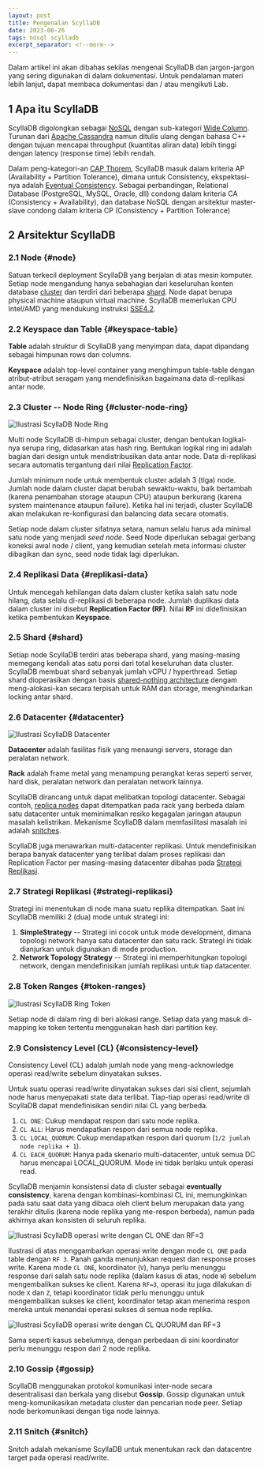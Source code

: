 ```yaml
---
layout: post
title: Pengenalan ScyllaDB
date: 2023-06-26
tags: nosql scylladb
excerpt_separator: <!--more-->
---
```


Dalam artikel ini akan dibahas sekilas mengenai ScyllaDB dan jargon-jargon yang sering digunakan di dalam dokumentasi.
Untuk pendalaman materi lebih lanjut, dapat membaca dokumentasi dan / atau mengikuti Lab.

<!--more-->

## 1 Apa itu ScyllaDB

ScyllaDB digolongkan sebagai [NoSQL](https://en.wikipedia.org/wiki/NoSQL) dengan sub-kategori [Wide Column](https://en.wikipedia.org/wiki/Wide-column_store).
Turunan dari [Apache Cassandra](https://cassandra.apache.org/) namun ditulis ulang dengan bahasa C++ dengan tujuan mencapai throughput (kuantitas aliran data) lebih tinggi dengan latency (response time) lebih rendah.

Dalam peng-kategori-an [CAP Thorem](https://en.wikipedia.org/wiki/CAP_theorem), ScyllaDB masuk dalam kriteria AP (Availability + Partition Tolerance), dimana untuk Consistency, ekspektasi-nya adalah [Eventual Consistency](https://en.wikipedia.org/wiki/Eventual_consistency).
Sebagai perbandingan, Relational Database (PostgreSQL, MySQL, Oracle, dll) condong dalam kriteria CA (Consistency + Availability), dan database NoSQL dengan arsitektur master-slave condong dalam kriteria CP (Consistency + Partition Tolerance)

## 2 Arsitektur ScyllaDB

### 2.1 Node {#node}

Satuan terkecil deployment ScyllaDB yang berjalan di atas mesin komputer.
Setiap node mengandung hanya sebahagian dari keseluruhan konten database [cluster](#cluster-node-ring) dan terdiri dari beberapa [shard](#shard).
Node dapat berupa physical machine ataupun virtual machine.
ScyllaDB memerlukan CPU Intel/AMD yang mendukung instruksi [SSE4.2](https://en.wikipedia.org/wiki/SSE4#SSE4.2).

### 2.2 Keyspace dan Table {#keyspace-table}

**Table** adalah struktur di ScyllaDB yang menyimpan data, dapat dipandang sebagai himpunan rows dan columns.

**Keyspace** adalah top-level container yang menghimpun table-table dengan atribut-atribut seragam yang mendefinisikan
bagaimana data di-replikasi antar node.

### 2.3 Cluster -- Node Ring {#cluster-node-ring}

![Ilustrasi ScyllaDB Node Ring](/images/scylla-node-ring.jpg)


Multi node ScyllaDB di-himpun sebagai cluster, dengan bentukan logikal-nya serupa ring, didasarkan atas hash ring.
Bentukan logikal ring ini adalah bagian dari design untuk mendistribusikan data antar node.
Data di-replikasi secara automatis tergantung dari nilai [Replication Factor](#replikasi-data).

Jumlah minimum node untuk membentuk cluster adalah 3 (tiga) node.
Jumlah node dalam cluster dapat berubah sewaktu-waktu, baik bertambah (karena penambahan storage ataupun CPU)
ataupun berkurang (karena system maintenance ataupun failure).
Ketika hal ini terjadi, cluster ScyllaDB akan melakukan re-konfigurasi dan balancing data secara otomatis.

Setiap node dalam cluster sifatnya setara, namun selalu harus ada minimal satu node yang menjadi _seed node_.
Seed Node diperlukan sebagai gerbang koneksi awal node / client, yang kemudian setelah meta informasi cluster
dibagikan dan sync, seed node tidak lagi diperlukan.

### 2.4 Replikasi Data {#replikasi-data}

Untuk mencegah kehilangan data dalam cluster ketika salah satu node hilang, data selalu di-replikasi di beberapa node.
Jumlah duplikasi data dalam cluster ini disebut **Replication Factor (RF)**.
Nilai **RF** ini didefinisikan ketika pembentukan **Keyspace**.

### 2.5 Shard {#shard}

Setiap node ScyllaDB terdiri atas beberapa shard, yang masing-masing memegang kendali atas satu porsi dari total keseluruhan data cluster.
ScyllaDB membuat shard sebanyak jumlah vCPU / hyperthread.
Setiap shard dioperasikan dengan basis [shared-nothing architecture](https://en.wikipedia.org/wiki/Shared-nothing_architecture) dengam meng-alokasi-kan secara terpisah untuk RAM dan storage, menghindarkan locking antar shard.

### 2.6 Datacenter {#datacenter}

![Ilustrasi ScyllaDB Datacenter](/images/scylla-datacenter.jpg)

**Datacenter** adalah fasilitas fisik yang menaungi servers, storage dan peralatan network.

**Rack** adalah frame metal yang menampung perangkat keras seperti server, hard disk, peralatan network dan peralatan network lainnya.

ScyllaDB dirancang untuk dapat melibatkan topologi datacenter.
Sebagai contoh, [replica nodes](#replikasi-data) dapat ditempatkan pada rack yang berbeda dalam satu datacenter untuk meminimalkan resiko kegagalan jaringan ataupun masalah kelistrikan.
Mekanisme ScyllaDB dalam memfasilitasi masalah ini adalah [snitches](#snitches).

ScyllaDB juga menawarkan multi-datacenter replikasi.
Untuk mendefinisikan berapa banyak datacenter yang terlibat dalam proses replikasi dan Replication Factor per masing-masing datacenter dibahas pada [Strategi Replikasi](#strategi-replikasi).

### 2.7 Strategi Replikasi {#strategi-replikasi}

Strategi ini menentukan di node mana suatu replika ditempatkan.
Saat ini ScyllaDB memiliki 2 (dua) mode untuk strategi ini:

1. **SimpleStrategy** -- Strategi ini cocok untuk mode development, dimana topologi network hanya satu datacenter dan satu rack.
Strategi ini tidak dianjurkan untuk digunakan di mode production.
2. **Network Topology Strategy** -- Strategi ini memperhitungkan topologi network, dengan mendefinisikan jumlah replikasi untuk tiap datacenter.

### 2.8 Token Ranges {#token-ranges}

![Ilustrasi ScyllaDB Ring Token](/images/scylla-ring-token.jpg)

Setiap node di dalam ring di beri alokasi range.
Setiap data yang masuk di-mapping ke token tertentu menggunakan hash dari partition key.

### 2.9 Consistency Level (CL) {#consistency-level}

Consistency Level (CL) adalah jumlah node yang meng-acknowledge operasi read/write sebelum dinyatakan sukses.

Untuk suatu operasi read/write dinyatakan sukses dari sisi client, sejumlah node harus menyepakati state data terlibat.
Tiap-tiap operasi read/write di ScyllaDB dapat mendefinisikan sendiri nilai CL yang berbeda.

1. `CL ONE`: Cukup mendapat respon dari satu node replika.
1. `CL ALL`: Harus mendapatkan respon dari semua node replika.
1. `CL LOCAL_QUORUM`: Cukup mendapatkan respon dari quorum (`1/2 jumlah node replika + 1`).
1. `CL EACH_QUORUM`: Hanya pada skenario multi-datacenter, untuk semua DC harus mencapai LOCAL_QUORUM.
Mode ini tidak berlaku untuk operasi read.

ScyllaDB menjamin konsistensi data di cluster sebagai **eventually consistency**, karena dengan kombinasi-kombinasi CL ini, memungkinkan pada satu saat data yang dibaca oleh client belum merupakan data yang terakhir ditulis (karena node replika yang me-respon berbeda), namun pada akhirnya akan konsisten di seluruh replika.

![Ilustrasi ScyllaDB operasi write dengan CL ONE dan RF=3](/images/scylla-write_cl_one_rf_three.jpg)

Ilustrasi di atas menggambarkan operasi write dengan mode `CL ONE` pada table dengan `RF 3`.
Panah ganda menunjukkan request dan response proses write.
Karena mode `CL ONE`, koordinator (`V`), hanya perlu menunggu response dari salah satu node replika (dalam kasus di atas, node `W`) sebelum mengembalikan sukses ke client.
Karena `RF=3`, operasi itu juga dilakukan di node `X` dan `Z`, tetapi koordinator tidak perlu menunggu untuk mengembalikan sukses ke client, koordinator tetap akan menerima respon mereka untuk menandai operasi sukses di semua node replika.

![Ilustrasi ScyllaDB operasi write dengan CL QUORUM dan RF=3](/images/scylla-write_cl_quorum_rf_three.jpg)

Sama seperti kasus sebelumnya, dengan perbedaan di sini koordinator perlu menunggu respon dari 2 node replika.

### 2.10 Gossip {#gossip}

ScyllaDB menggunakan protokol komunikasi inter-node secara desentralisasi dan berkala yang disebut **Gossip**.
Gossip digunakan untuk meng-komunikasikan metadata cluster dan pencarian node peer.
Setiap node berkomunikasi dengan tiga node lainnya.

### 2.11 Snitch {#snitch}

Snitch adalah mekanisme ScyllaDB untuk menentukan rack dan datacentre target pada operasi read/write.
